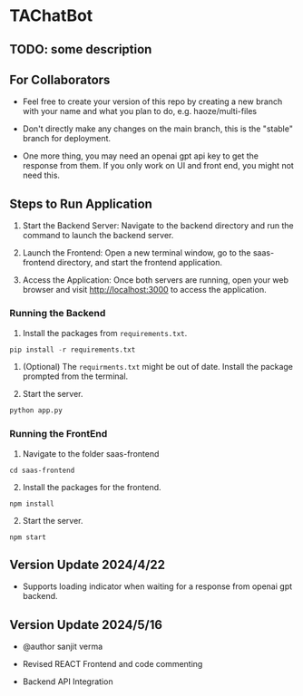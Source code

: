 # TAChatBot

## TODO: some description

## For Collaborators

*   Feel free to create your version of this repo by creating a new branch with your name and what you plan to do, e.g. haoze/multi-files

*   Don't directly make any changes on the main branch, this is the "stable" branch for deployment.

*   One more thing, you may need an openai gpt api key to get the response from them. If you only work on UI and front end, you might not need this.

## Steps to Run Application

1.  Start the Backend Server: Navigate to the backend directory and run the command to launch the backend server.

2.  Launch the Frontend: Open a new terminal window, go to the saas-frontend directory, and start the frontend application.

3.  Access the Application: Once both servers are running, open your web browser and visit <http://localhost:3000> to access the application.

### Running the Backend

1.  Install the packages from `requirements.txt`.

```python
pip install -r requirements.txt
```

1.  (Optional) The `requirments.txt` might be out of date. Install the package prompted from the terminal.

2.  Start the server.

```python
python app.py
```

### Running the FrontEnd

1.  Navigate to the folder saas-frontend
   
```
cd saas-frontend
```

2.  Install the packages for the frontend.

```node
npm install
```

2.  Start the server.

```node
npm start
```

## Version Update 2024/4/22

*   Supports loading indicator when waiting for a response from openai gpt backend.

## Version Update 2024/5/16

*   @author sanjit verma

*   Revised REACT Frontend and code commenting

*   Backend API Integration

